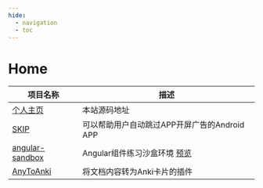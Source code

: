 ```yaml
---
hide:
  - navigation
  - toc
---
```


# Home

| 项目名称           | 描述                                        |
| -----------       | ------------------------------------        |
| [个人主页](https://github.com/GuoXiCheng/guoxicheng.github.io)| 本站源码地址 |
| [SKIP](https://github.com/GuoXiCheng/SKIP) | 可以帮助用户自动跳过APP开屏广告的Android APP  |
| [angular-sandbox](https://github.com/GuoXiCheng/angular-sandbox) | Angular组件练习沙盒环境  [预览](https://guoxicheng.top/angular-sandbox/)|
| [AnyToAnki](https://github.com/GuoXiCheng/AnyToAnki)| 将文档内容转为Anki卡片的插件 |


